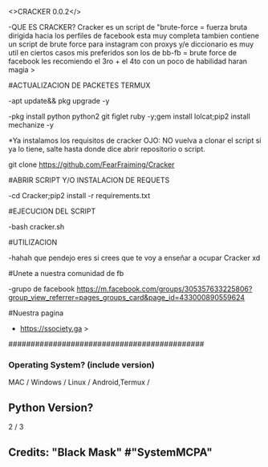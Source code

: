 <>CRACKER 0.0.2</>

-QUE ES CRACKER?
Cracker es un script de "brute-force = fuerza bruta dirigida hacia los perfiles de facebook esta muy completa tambien contiene un script de brute force para instagram con proxys y/e diccionario es muy util en ciertos casos mis preferidos son los de bb-fb = brute force de facebook les recomiendo el 3ro + el 4to con un poco de habilidad haran magia >

#ACTUALIZACION DE PACKETES TERMUX

-apt update&& pkg upgrade -y

-pkg install python python2 git figlet ruby -y;gem install lolcat;pip2 install mechanize -y

*Ya instalamos los requisitos de cracker OJO: NO vuelva a clonar el script si ya lo tiene, salte hasta donde dice abrir repositorio o script.

git clone https://github.com/FearFraiming/Cracker

#ABRIR SCRIPT Y/O INSTALACION DE REQUETS

-cd Cracker;pip2 install -r requirements.txt

#EJECUCION DEL SCRIPT

-bash cracker.sh

#UTILIZACION

-hahah que pendejo eres si crees que te voy a enseñar a ocupar Cracker xd


#Unete a nuestra comunidad de fb 

-grupo de facebook 
https://m.facebook.com/groups/305357633225806?group_view_referrer=pages_groups_card&page_id=433000890559624

#Nuestra pagina

- https://ssociety.ga >

############################################

### Operating System? (include version)
MAC / Windows / Linux / Android,Termux /

## Python Version?
2 / 3

## Credits: "Black Mask" #"SystemMCPA"

